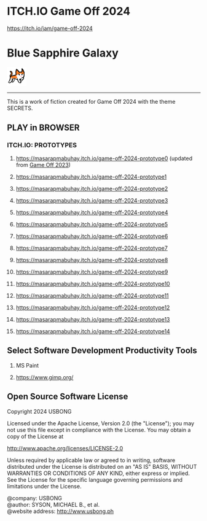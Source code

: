# ITCH.IO Game Off 2024

https://itch.io/jam/game-off-2024

# Blue Sapphire Galaxy


<img src="https://github.com/masarapmabuhay/game-off-2024/blob/main/notes/art/catLunge.png" width="10%">   

***

This is a work of fiction created for Game Off 2024 with the theme SECRETS.

## PLAY in BROWSER

### ITCH.IO: PROTOTYPES

1) https://masarapmabuhay.itch.io/game-off-2024-prototype0 (updated from [Game Off 2023](https://github.com/usbong/game-off-2023))

2) https://masarapmabuhay.itch.io/game-off-2024-prototype1

3) https://masarapmabuhay.itch.io/game-off-2024-prototype2

4) https://masarapmabuhay.itch.io/game-off-2024-prototype3

5) https://masarapmabuhay.itch.io/game-off-2024-prototype4
   
6) https://masarapmabuhay.itch.io/game-off-2024-prototype5

7) https://masarapmabuhay.itch.io/game-off-2024-prototype6

8) https://masarapmabuhay.itch.io/game-off-2024-prototype7

9) https://masarapmabuhay.itch.io/game-off-2024-prototype8

10) https://masarapmabuhay.itch.io/game-off-2024-prototype9

11) https://masarapmabuhay.itch.io/game-off-2024-prototype10

12) https://masarapmabuhay.itch.io/game-off-2024-prototype11

13) https://masarapmabuhay.itch.io/game-off-2024-prototype12

14) https://masarapmabuhay.itch.io/game-off-2024-prototype13

15) https://masarapmabuhay.itch.io/game-off-2024-prototype14

## Select Software Development Productivity Tools

1) MS Paint

2) https://www.gimp.org/

## Open Source Software License

Copyright 2024 USBONG

Licensed under the Apache License, Version 2.0 (the "License"); you may not use this file except in compliance with the License. You may obtain a copy of the License at

   http://www.apache.org/licenses/LICENSE-2.0
  
Unless required by applicable law or agreed to in writing, software distributed under the License is distributed on an "AS IS" BASIS, WITHOUT WARRANTIES OR CONDITIONS OF ANY KIND, either express or implied. See the License for the specific language governing permissions and limitations under the License.

@company: USBONG<br/>
@author: SYSON, MICHAEL B., et al.<br/>
@website address: http://www.usbong.ph<br/>
